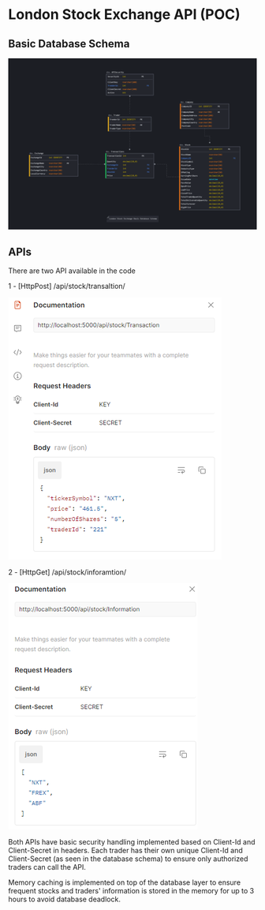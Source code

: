 # London Stock Exchange API (POC)

## Basic Database Schema

![database schema](Assets/database_schema.png)

## APIs

There are two API available in the code

1 - [HttpPost] /api/stock/transaltion/

![stock transaction api](Assets/transaction-api.png)

2 - [HttpGet] /api/stock/inforamtion/

![stock inforamtion api](Assets/information-api.png)


Both APIs have basic security handling implemented based on Client-Id and Client-Secret in headers. Each trader has their own unique Client-Id and Client-Secret (as seen in the database schema) to ensure only authorized traders can call the API.

Memory caching is implemented on top of the database layer to ensure frequent stocks and traders' information is stored in the memory for up to 3 hours to avoid database deadlock.  